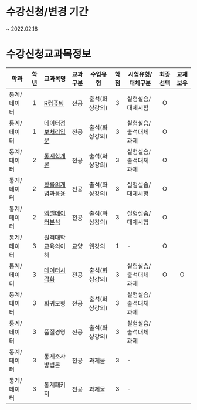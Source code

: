 # 수강신청/변경 기간
~ 2022.02.18

# 수강신청교과목정보

| 학과        | 학년  | 교과목명                                                          | 교과구분 | 수업유형       | 학점  | 시험유형/대체구분     | 최종선택 | 교재보유 |
| ----------- | :---: | ----------------------------------------------------------------- | :------: | -------------- | :---: | --------------------- | :------: | :------: |
| 통계/데이터 |   1   | [R컴퓨팅](./수강과목_강의계획서/R컴퓨팅.md)                       |   전공   | 출석(화상강의) |   3   | 실험실습/대체시험     |    O     |          |
| 통계/데이터 |   1   | [데이터정보처리입문](./수강과목_강의계획서/데이터정보처리입문.md) |   전공   | 출석(화상강의) |   3   | 실험실습/출석대체과제 |    O     |          |
| 통계/데이터 |   2   | [통계학개론](./수강과목_강의계획서/통계학개론.md)                 |   전공   | 출석(화상강의) |   3   | 실험실습/출석대체과제 |    O     |          |
| 통계/데이터 |   2   | [확률의개념과응용](./수강과목_강의계획서/확률의개념과응용.md)     |   전공   | 출석(화상강의) |   3   | 실험실습/대체시험     |    O     |          |
| 통계/데이터 |   2   | [엑셀데이터분석](./수강과목_강의계획서/엑셀데이터분석.md)         |   전공   | 출석(화상강의) |   3   | 실험실습/대체시험     |    O     |          |
| 통계/데이터 |   3   | 원격대학교육의이해                                                |   교양   | 웹강의         |   1   | -                     |    O     |          |
| 통계/데이터 |   3   | [데이터시각화](./수강과목_강의계획서/데이터시각화.md)             |   전공   | 출석(화상강의) |   3   | 실험실습/출석대체과제 |    O     |    O     |
| 통계/데이터 |   3   | 회귀모형                                                          |   전공   | 출석(화상강의) |   3   | 실험실습/출석대체과제 |          |          |
| 통계/데이터 |   3   | 품질경영                                                          |   전공   | 출석(화상강의) |   3   | 실험실습/출석대체과제 |          |          |
| 통계/데이터 |   3   | 통계조사방법론                                                    |   전공   | 과제물         |   3   | -                     |          |          |
| 통계/데이터 |   3   | 통계패키지                                                        |   전공   | 과제물         |   3   | -                     |          |          |



